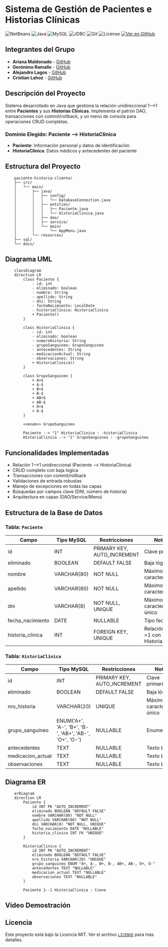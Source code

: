 # Sistema de Gestión de Pacientes e Historias Clínicas

![NetBeans](https://img.shields.io/badge/NetBeans-1B6AC6?logo=apache-netbeans-ide&logoColor=white) ![Java](https://img.shields.io/badge/Java-21.0.8.LTS-red.svg) ![MySQL](https://img.shields.io/badge/MySQL-8.0.43-blue?logo=mysql) ![JDBC](https://img.shields.io/badge/JDBC-API-orange) ![Git](https://img.shields.io/badge/Git-F05032?logo=git&logoColor=white) ![License](https://img.shields.io/badge/license-MIT-green.svg) [![Ver en GitHub](https://img.shields.io/badge/Repositorio-GitHub-black?logo=github)](https://github.com/Gerolupo12/paciente-historia-cliente)

## Integrantes del Grupo

- **Ariana Maldonado** - [GitHub](https://github.com/AriMaldo19)
- **Gerónimo Ramallo** - [GitHub](https://github.com/Gerolupo12)
- **Alejandro Lagos** - [GitHub](https://github.com/Alejandrovans)
- **Cristian Lahoz** - [GitHub](https://github.com/m415x)

## Descripción del Proyecto

Sistema desarrollado en Java que gestiona la relación unidireccional 1-->1 entre **Pacientes** y sus **Historias Clínicas**. Implementa el patrón DAO, transacciones con commit/rollback, y un menú de consola para operaciones CRUD completas.

### Dominio Elegido: Paciente --> HistoriaClínica

- **Paciente**: Información personal y datos de identificación
- **HistoriaClínica**: Datos médicos y antecedentes del paciente

## Estructura del Proyecto

```plaintext
    paciente-historia-cliente/
    ├── src/
    │   └── main/
    │       ├── java/
    │       │   ├── config/
    │       │   │   └── DatabaseConnection.java
    │       │   ├── entities/
    │       │   │   ├── Paciente.java
    │       │   │   └── HistoriaClinica.java
    │       │   ├── dao/
    │       │   ├── service/
    │       │   └── main/
    │       │       └── AppMenu.java
    │       └── resources/
    ├── sql/
    └── docs/
```

## Diagrama UML

```mermaid
    classDiagram
    direction LR
        class Paciente {
            - id: int
            - eliminado: boolean
            - nombre: String
            - apellido: String
            - dni: String
            - fechaNacimiento: LocalDate
            - historiaClinica: HistoriaClinica
            + Paciente()
        }

        class HistoriaClinica {
            - id: int
            - eliminado: boolean
            - numeroHistoria: String
            - grupoSanguineo: GrupoSanguineo
            - antecedentes: String
            - medicacionActual: String
            - observaciones: String
            + HistoriaClinica()
        }

        class GrupoSanguineo {
            + A+$
            + A-$
            + B+$
            + B-$
            + AB+$
            + AB-$
            + O+$
            + O-$
        }

        <<enum>> GrupoSanguineo

        Paciente --> "1" HistoriaClinica : -historiaClinica
        HistoriaClinica --> "1" GrupoSanguineo : -grupoSanguineo
```

<!-- ## Requisitos del Sistema -->

<!-- ## Instalación y Configuración -->

<!-- ## Uso de la Aplicación -->

<!-- ## Scripts SQL Incluidos -->

## Funcionalidades Implementadas

- Relación 1-->1 unidireccional (Paciente --> HistoriaClinica)
- CRUD completo con baja lógica
- Transacciones con commit/rollback
- Validaciones de entrada robustas
- Manejo de excepciones en todas las capas
- Búsquedas por campos clave (DNI, número de historia)
- Arquitectura en capas (DAO/Service/Menu)

## Estructura de la Base de Datos

### Tabla: `Paciente`

| Campo            | Tipo MySQL  | Restricciones               | Notas                              |
| ---------------- | ----------- | --------------------------- | ---------------------------------- |
| id               | INT         | PRIMARY KEY, AUTO_INCREMENT | Clave primaria                     |
| eliminado        | BOOLEAN     | DEFAULT FALSE               | Baja lógica                        |
| nombre           | VARCHAR(80) | NOT NULL                    | Máximo 80 caracteres               |
| apellido         | VARCHAR(80) | NOT NULL                    | Máximo 80 caracteres               |
| dni              | VARCHAR(8)  | NOT NULL, UNIQUE            | Máximo 8 caracteres, único         |
| fecha_nacimiento | DATE        | NULLABLE                    | Tipo fecha                         |
| historia_clinica | INT         | FOREIGN KEY, UNIQUE         | Relación 1-->1 con HistoriaClinica |

### Tabla: `HistoriaClinica`

| Campo             | Tipo MySQL                                             | Restricciones               | Notas                       |
| ----------------- | ------------------------------------------------------ | --------------------------- | --------------------------- |
| id                | INT                                                    | PRIMARY KEY, AUTO_INCREMENT | Clave primaria              |
| eliminado         | BOOLEAN                                                | DEFAULT FALSE               | Baja lógica                 |
| nro_historia      | VARCHAR(20)                                            | UNIQUE                      | Máximo 20 caracteres, único |
| grupo_sanguineo   | ENUM('A+', 'A-', 'B+', 'B-', 'AB+', 'AB-', 'O+', 'O-') | NULLABLE                    | Enumeración                 |
| antecedentes      | TEXT                                                   | NULLABLE                    | Texto largo                 |
| medicacion_actual | TEXT                                                   | NULLABLE                    | Texto largo                 |
| observaciones     | TEXT                                                   | NULLABLE                    | Texto largo                 |

## Diagrama ER

```mermaid
    erDiagram
    direction LR
        Paciente {
            id INT PK "AUTO_INCREMENT"
            eliminado BOOLEAN "DEFAULT FALSE"
            nombre VARCHAR(80) "NOT NULL"
            apellido VARCHAR(80) "NOT NULL"
            dni VARCHAR(8) "NOT NULL, UNIQUE"
            fecha_nacimiento DATE "NULLABLE"
            historia_clinica INT FK "UNIQUE"
        }

        HistoriaClinica {
            id INT PK "AUTO_INCREMENT"
            eliminado BOOLEAN "DEFAULT FALSE"
            nro_historia VARCHAR(20) "UNIQUE"
            grupo_sanguineo ENUM "A+, A-, B+, B-, AB+, AB-, O+, O-"
            antecedentes TEXT "NULLABLE"
            medicacion_actual TEXT "NULLABLE"
            observaciones TEXT "NULLABLE"
        }

        Paciente 1--1 HistoriaClinica : tiene
```

## Video Demostración

<!-- [Ver video de demostración](#) (10-15 minutos) -->

## Licencia

Este proyecto está bajo la Licencia MIT. Ver el archivo [`LICENSE`](LICENSE) para más detalles.
